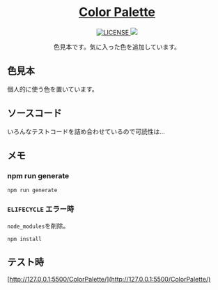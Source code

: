 <div align="center">
  <h1>
    <a href="https://tomsuzuki.github.io/ColorPalette/">
      Color Palette
    </a>
  </h1>
  <a href="https://github.com/anuraghazra/github-readme-stats/actions">
    <img alt="LICENSE" src="http://img.shields.io/badge/license-MIT-blue.svg?style=flat" />
  </a>
  <a href="https://codeclimate.com/github/TomSuzuki/ColorPalette/maintainability">
    <img src="https://api.codeclimate.com/v1/badges/58df045aefdd61f64d66/maintainability" />
  </a>
  <br>
  <p>
    色見本です。気に入った色を追加しています。  
  </p>
</div>
  
## 色見本  
個人的に使う色を置いています。

## ソースコード
いろんなテストコードを詰め合わせているので可読性は...

## メモ
### npm run generate
```
npm run generate
```

### `ELIFECYCLE` エラー時
`node_modules`を削除。
```
npm install
```

## テスト時
[http://127.0.0.1:5500/ColorPalette/](http://127.0.0.1:5500/ColorPalette/)

